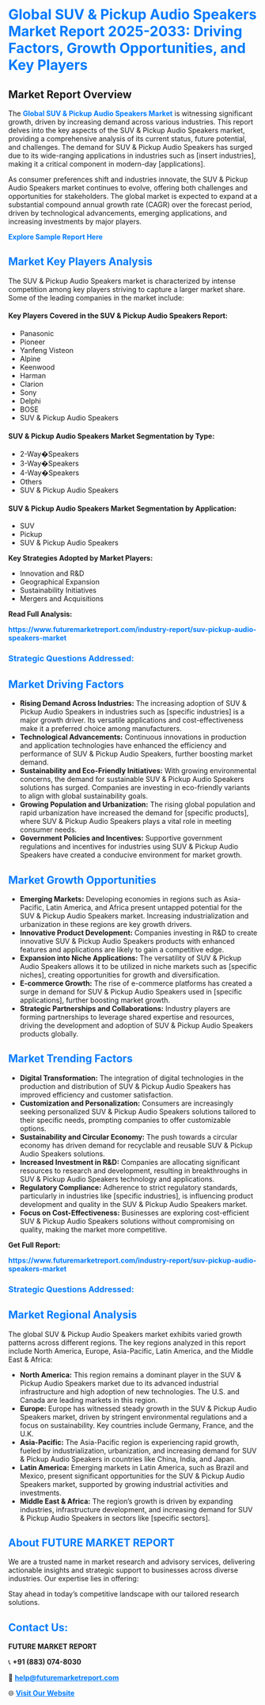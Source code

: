 <h1 style="color: #007BFF;">Global SUV & Pickup Audio Speakers Market Report 2025-2033: Driving Factors, Growth Opportunities, and Key Players</h1>

<section id="overview">
<h2>Market Report Overview</h2>
<p>The <a href="https://www.futuremarketreport.com/industry-report/suv-pickup-audio-speakers-market" style="color: #007BFF; text-decoration: none;"><strong>Global SUV & Pickup Audio Speakers Market</strong></a> is witnessing significant growth, driven by increasing demand across various industries. This report delves into the key aspects of the SUV & Pickup Audio Speakers market, providing a comprehensive analysis of its current status, future potential, and challenges. The demand for SUV & Pickup Audio Speakers has surged due to its wide-ranging applications in industries such as [insert industries], making it a critical component in modern-day [applications].</p>
<p>As consumer preferences shift and industries innovate, the SUV & Pickup Audio Speakers market continues to evolve, offering both challenges and opportunities for stakeholders. The global market is expected to expand at a substantial compound annual growth rate (CAGR) over the forecast period, driven by technological advancements, emerging applications, and increasing investments by major players.</p>
</section>

<section id="overview">
<p><a href="https://www.futuremarketreport.com/request-sample/reportId=101299" style="color: #007BFF; text-decoration: none;"><strong>Explore Sample Report Here</strong></a></p>
</section>

<section id="key-players">
<h2 style="color: #007BFF;">Market Key Players Analysis</h2>
<p>The SUV & Pickup Audio Speakers market is characterized by intense competition among key players striving to capture a larger market share. Some of the leading companies in the market include:</p>
<h4>Key Players Covered in the SUV & Pickup Audio Speakers Report:</h4>
<ul><li>Panasonic</li><li>Pioneer</li><li>Yanfeng Visteon</li><li>Alpine</li><li>Keenwood</li><li>Harman</li><li>Clarion</li><li>Sony</li><li>Delphi</li><li>BOSE</li><li>SUV &amp; Pickup Audio Speakers</li></ul>
<h4>SUV & Pickup Audio Speakers Market Segmentation by Type:</h4>
<ul><li>2-Way�Speakers</li><li>3-Way�Speakers</li><li>4-Way�Speakers</li><li>Others</li><li>SUV &amp; Pickup Audio Speakers</li></ul>

<h4>SUV & Pickup Audio Speakers Market Segmentation by Application:</h4>
<ul><li>SUV</li><li>Pickup</li><li>SUV &amp; Pickup Audio Speakers</li></ul>
<p><strong>Key Strategies Adopted by Market Players:</strong></p>
<ul>
<li>Innovation and R&D</li>
<li>Geographical Expansion</li>
<li>Sustainability Initiatives</li>
<li>Mergers and Acquisitions</li>
</ul>
</section>

<section>
<p><strong>Read Full Analysis: </strong></p><a href="https://www.futuremarketreport.com/industry-report/suv-pickup-audio-speakers-market" style="color: #007BFF; text-decoration: none;"><strong>https://www.futuremarketreport.com/industry-report/suv-pickup-audio-speakers-market</strong></a>
<h3 style="color: #007BFF;">Strategic Questions Addressed:</h3>
</section>

<section id="driving-factors">
<h2 style="color: #007BFF;">Market Driving Factors</h2>
<ul>
<li><strong>Rising Demand Across Industries:</strong> The increasing adoption of SUV & Pickup Audio Speakers in industries such as [specific industries] is a major growth driver. Its versatile applications and cost-effectiveness make it a preferred choice among manufacturers.</li>
<li><strong>Technological Advancements:</strong> Continuous innovations in production and application technologies have enhanced the efficiency and performance of SUV & Pickup Audio Speakers, further boosting market demand.</li>
<li><strong>Sustainability and Eco-Friendly Initiatives:</strong> With growing environmental concerns, the demand for sustainable SUV & Pickup Audio Speakers solutions has surged. Companies are investing in eco-friendly variants to align with global sustainability goals.</li>
<li><strong>Growing Population and Urbanization:</strong> The rising global population and rapid urbanization have increased the demand for [specific products], where SUV & Pickup Audio Speakers plays a vital role in meeting consumer needs.</li>
<li><strong>Government Policies and Incentives:</strong> Supportive government regulations and incentives for industries using SUV & Pickup Audio Speakers have created a conducive environment for market growth.</li>
</ul>
</section>

<section id="growth-opportunities">
<h2 style="color: #007BFF;">Market Growth Opportunities</h2>
<ul>
<li><strong>Emerging Markets:</strong> Developing economies in regions such as Asia-Pacific, Latin America, and Africa present untapped potential for the SUV & Pickup Audio Speakers market. Increasing industrialization and urbanization in these regions are key growth drivers.</li>
<li><strong>Innovative Product Development:</strong> Companies investing in R&D to create innovative SUV & Pickup Audio Speakers products with enhanced features and applications are likely to gain a competitive edge.</li>
<li><strong>Expansion into Niche Applications:</strong> The versatility of SUV & Pickup Audio Speakers allows it to be utilized in niche markets such as [specific niches], creating opportunities for growth and diversification.</li>
<li><strong>E-commerce Growth:</strong> The rise of e-commerce platforms has created a surge in demand for SUV & Pickup Audio Speakers used in [specific applications], further boosting market growth.</li>
<li><strong>Strategic Partnerships and Collaborations:</strong> Industry players are forming partnerships to leverage shared expertise and resources, driving the development and adoption of SUV & Pickup Audio Speakers products globally.</li>
</ul>
</section>

<section id="trending-factors">
<h2 style="color: #007BFF;">Market Trending Factors</h2>
<ul>
<li><strong>Digital Transformation:</strong> The integration of digital technologies in the production and distribution of SUV & Pickup Audio Speakers has improved efficiency and customer satisfaction.</li>
<li><strong>Customization and Personalization:</strong> Consumers are increasingly seeking personalized SUV & Pickup Audio Speakers solutions tailored to their specific needs, prompting companies to offer customizable options.</li>
<li><strong>Sustainability and Circular Economy:</strong> The push towards a circular economy has driven demand for recyclable and reusable SUV & Pickup Audio Speakers solutions.</li>
<li><strong>Increased Investment in R&D:</strong> Companies are allocating significant resources to research and development, resulting in breakthroughs in SUV & Pickup Audio Speakers technology and applications.</li>
<li><strong>Regulatory Compliance:</strong> Adherence to strict regulatory standards, particularly in industries like [specific industries], is influencing product development and quality in the SUV & Pickup Audio Speakers market.</li>
<li><strong>Focus on Cost-Effectiveness:</strong> Businesses are exploring cost-efficient SUV & Pickup Audio Speakers solutions without compromising on quality, making the market more competitive.</li>
</ul>
</section>

<section>
<p><strong>Get Full Report: </strong></p><a href="https://www.futuremarketreport.com/industry-report/suv-pickup-audio-speakers-market" style="color: #007BFF; text-decoration: none;"><strong>https://www.futuremarketreport.com/industry-report/suv-pickup-audio-speakers-market</strong></a>
<h3 style="color: #007BFF;">Strategic Questions Addressed:</h3>
</section>


<section id="regional-analysis">
<h2 style="color: #007BFF;">Market Regional Analysis</h2>
<p>The global SUV & Pickup Audio Speakers market exhibits varied growth patterns across different regions. The key regions analyzed in this report include North America, Europe, Asia-Pacific, Latin America, and the Middle East & Africa:</p>
<ul>
<li><strong>North America:</strong> This region remains a dominant player in the SUV & Pickup Audio Speakers market due to its advanced industrial infrastructure and high adoption of new technologies. The U.S. and Canada are leading markets in this region.</li>
<li><strong>Europe:</strong> Europe has witnessed steady growth in the SUV & Pickup Audio Speakers market, driven by stringent environmental regulations and a focus on sustainability. Key countries include Germany, France, and the U.K.</li>
<li><strong>Asia-Pacific:</strong> The Asia-Pacific region is experiencing rapid growth, fueled by industrialization, urbanization, and increasing demand for SUV & Pickup Audio Speakers in countries like China, India, and Japan.</li>
<li><strong>Latin America:</strong> Emerging markets in Latin America, such as Brazil and Mexico, present significant opportunities for the SUV & Pickup Audio Speakers market, supported by growing industrial activities and investments.</li>
<li><strong>Middle East & Africa:</strong> The region’s growth is driven by expanding industries, infrastructure development, and increasing demand for SUV & Pickup Audio Speakers in sectors like [specific sectors].</li>
</ul>
</section>

<footer>
<h2 style="color: #007BFF;">About FUTURE MARKET REPORT</h2>
<p>We are a trusted name in market research and advisory services, delivering actionable insights and strategic support to businesses across diverse industries. Our expertise lies in offering:</p>

<p>Stay ahead in today’s competitive landscape with our tailored research solutions.</p>

<h2 style="color: #007BFF;">Contact Us:</h2>
<p><strong>FUTURE MARKET REPORT</strong></p>
<p>📞 <strong>+91 (883) 074-8030</strong></p>
<p>📧 <strong><a href="mailto:help@futuremarketreport.com" style="color: #007BFF;">help@futuremarketreport.com</a></strong></p>
<p>🌐 <strong><a href="https://www.futuremarketreport.com/" style="color: #007BFF;">Visit Our Website</a></strong></p>
</footer>